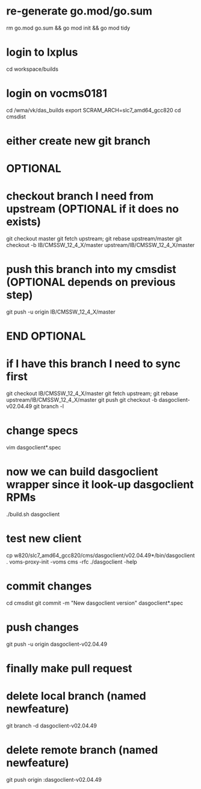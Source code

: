 # re-generate go.mod/go.sum
rm go.mod go.sum && go mod init && go mod tidy

# login to lxplus
cd workspace/builds
# login on vocms0181
cd /wma/vk/das_builds
export SCRAM_ARCH=slc7_amd64_gcc820
cd cmsdist
# either create new git branch

# OPTIONAL
# checkout branch I need from upstream (OPTIONAL if it does no exists)
git checkout master
git fetch upstream; git rebase upstream/master
git checkout -b IB/CMSSW_12_4_X/master upstream/IB/CMSSW_12_4_X/master
# push this branch into my cmsdist (OPTIONAL depends on previous step)
git push -u origin IB/CMSSW_12_4_X/master
# END  OPTIONAL

# if I have this branch I need to sync first
git checkout IB/CMSSW_12_4_X/master
git fetch upstream; git rebase upstream/IB/CMSSW_12_4_X/master
git push
git checkout -b dasgoclient-v02.04.49
git branch -l

# change specs
vim dasgoclient*.spec

# now we can build dasgoclient wrapper since it look-up dasgoclient RPMs
./build.sh dasgoclient

# test new client
cp w820/slc7_amd64_gcc820/cms/dasgoclient/v02.04.49*/bin/dasgoclient .
voms-proxy-init -voms cms -rfc
./dasgoclient -help

# commit changes
cd cmsdist
git commit -m "New dasgoclient version" dasgoclient*.spec

# push changes
git push -u origin dasgoclient-v02.04.49

# finally make pull request

# delete local branch (named newfeature)
git branch -d dasgoclient-v02.04.49
# delete remote branch (named newfeature)
git push origin :dasgoclient-v02.04.49
